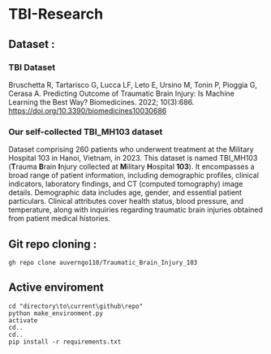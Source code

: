 # TBI-Research
## Dataset : 
### TBI Dataset
Bruschetta R, Tartarisco G, Lucca LF, Leto E, Ursino M, Tonin P, Pioggia G, Cerasa A. Predicting Outcome of Traumatic Brain Injury: Is Machine Learning the Best Way? Biomedicines. 2022; 10(3):686. https://doi.org/10.3390/biomedicines10030686
### Our self-collected TBI_MH103 dataset
Dataset comprising 260 patients who underwent treatment at the Military Hospital 103 in Hanoi, Vietnam, in 2023. This dataset is named TBI_MH103 (**T**rauma **B**rain **I**njury collected at **M**ilitary  **H**ospital __103__). It encompasses a broad range of patient information, including demographic profiles, clinical indicators, laboratory findings, and CT (computed tomography) image details. Demographic data includes age, gender, and essential patient particulars. Clinical attributes cover health status, blood pressure, and temperature, along with inquiries regarding traumatic brain injuries obtained from patient medical histories. 
## Git repo cloning :

```
gh repo clone auverngo110/Traumatic_Brain_Injury_103
```
## Active enviroment
```
cd "directory\to\current\github\repo"
python make_environment.py
activate
cd..
cd..
pip install -r requirements.txt
```

